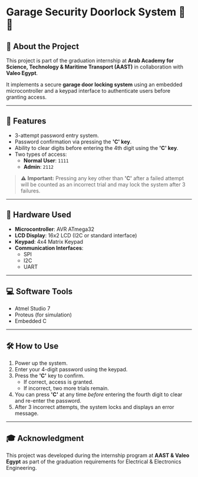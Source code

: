 # Garage Security Doorlock System 🚗🔐

## 📄 About the Project

This project is part of the graduation internship at **Arab Academy for Science, Technology & Maritime Transport (AAST)** in collaboration with **Valeo Egypt**.

It implements a secure **garage door locking system** using an embedded microcontroller and a keypad interface to authenticate users before granting access.

---

## 🔧 Features

- 3-attempt password entry system.
- Password confirmation via pressing the **'C' key**.
- Ability to clear digits before entering the 4th digit using the **'C' key**.
- Two types of access:
  - **Normal User**: `1111`
  - **Admin**: `2112`

> ⚠️ **Important:** Pressing any key other than **'C'** after a failed attempt will be counted as an incorrect trial and may lock the system after 3 failures.

---

## 🧰 Hardware Used

- **Microcontroller**: AVR ATmega32
- **LCD Display**: 16x2 LCD (I2C or standard interface)
- **Keypad**: 4x4 Matrix Keypad
- **Communication Interfaces**:
  - SPI
  - I2C
  - UART

---

## 💻 Software Tools

- Atmel Studio 7
- Proteus (for simulation)
- Embedded C

---


## 🛠️ How to Use

1. Power up the system.
2. Enter your 4-digit password using the keypad.
3. Press the **'C'** key to confirm.
   - If correct, access is granted.
   - If incorrect, two more trials remain.
4. You can press **'C'** at any time *before* entering the fourth digit to clear and re-enter the password.
5. After 3 incorrect attempts, the system locks and displays an error message.

---

## 🎓 Acknowledgment

This project was developed during the internship program at **AAST & Valeo Egypt** as part of the graduation requirements for Electrical & Electronics Engineering.
